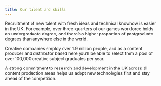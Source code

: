 ```yaml
---
title: Our talent and skills 
---
```


Recruitment of new talent with fresh ideas and technical knowhow is easier in the UK. For example, over three-quarters of our  games workforce holds an undergraduate degree, and there’s a higher proportion of postgraduate degrees than anywhere else in the world.

Creative companies employ over 1.9 million people, and as a content producer and distributor based here you’ll be able to select from a pool of over 100,000 creative subject graduates per year.

A strong commitment to research and development in the UK across all content production areas helps us  adopt new technologies first and stay ahead of the competition.
